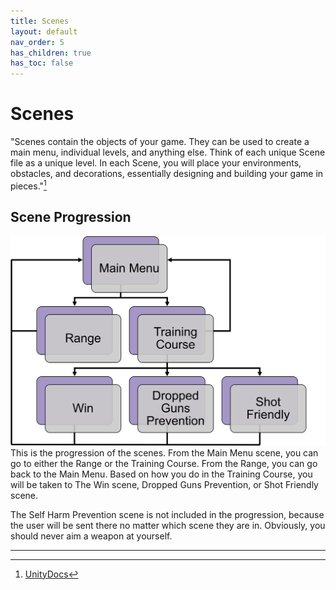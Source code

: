 ```yaml
---
title: Scenes
layout: default
nav_order: 5
has_children: true
has_toc: false
---
```


# Scenes
"Scenes contain the objects of your game. They can be used to create a main menu, individual levels, and anything else. Think of each unique Scene file as a unique level. In each Scene, you will place your environments, obstacles, and decorations, essentially designing and building your game in pieces."[^1]

## Scene Progression
![](./SceneHierarchy.png)
This is the progression of the scenes. From the Main Menu scene, you can go to either the Range or the Training Course. From the Range, you can go back to the Main Menu. Based on how you do in the Training Course, you will be taken to The Win scene, Dropped Guns Prevention, or Shot Friendly scene.

The Self Harm Prevention scene is not included in the progression, because the user will be sent there no matter which scene they are in. Obviously, you should never aim a weapon at yourself.

----

[^1]: [UnityDocs](https://docs.unity3d.com/560/Documentation/Manual/CreatingScenes.html)

